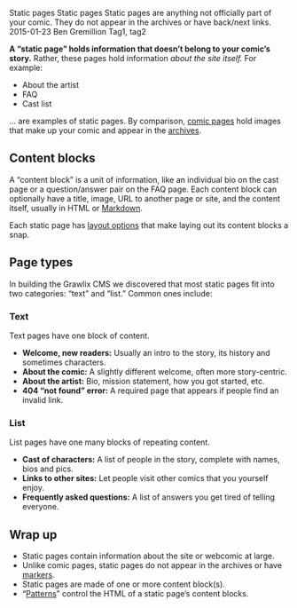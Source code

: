 Static pages
Static pages
Static pages are anything not officially part of your comic. They do not appear in the archives or have back/next links.
2015-01-23
Ben Gremillion
Tag1, tag2

**A “static page” holds information that doesn’t belong to your comic’s story.** Rather, these pages hold information *about the site itself.* For example:

- About the artist
- FAQ
- Cast list

… are examples of static pages. By comparison, [comic pages](./comic-pages) hold images that make up your comic and appear in the [archives](./archives).

## Content blocks

A “content block” is a unit of information, like an individual bio on the cast page or a question/answer pair on the FAQ page. Each content block can optionally have a title, image, URL to another page or site, and the content itself, usually in HTML or [Markdown](http://daringfireball.net/projects/markdown/).

Each static page has [layout options](./static-page-layout) that make laying out its content blocks a snap.

## Page types

In building the Grawlix CMS we discovered that most static pages fit into two categories: “text” and “list.” Common ones include:

### Text

Text pages have one block of content.

- **Welcome, new readers:** Usually an intro to the story, its history and sometimes characters.
- **About the comic:** A slightly different welcome, often more story-centric.
- **About the artist:** Bio, mission statement, how you got started, etc.
- **404 “not found” error:** A required page that appears if people find an invalid link.


### List

List pages have one many blocks of repeating content.

- **Cast of characters:** A list of people in the story, complete with names, bios and pics.
- **Links to other sites:** Let people visit other comics that you yourself enjoy.
- **Frequently asked questions:** A list of answers you get tired of telling everyone.

## Wrap up

- Static pages contain information about the site or webcomic at large.
- Unlike comic pages, static pages do not appear in the archives or have [markers](./markers).
- Static pages are made of one or more content block(s).
- “[Patterns](./static-page-patterns)” control the HTML of a static page’s content blocks.